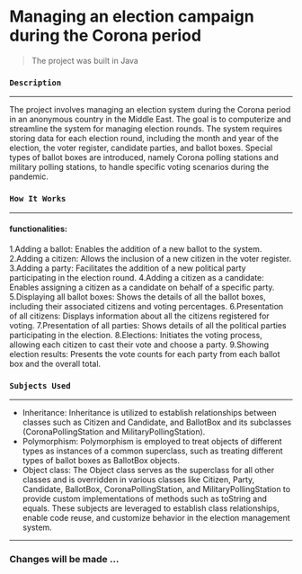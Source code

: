 # Managing an election campaign during the Corona period

> The project was built in Java


### `Description `
---
The project involves managing an election system during the Corona period in an anonymous country in the Middle East. The goal is to computerize and streamline the system for managing election rounds. The system requires storing data for each election round, including the month and year of the election, the voter register, candidate parties, and ballot boxes. Special types of ballot boxes are introduced, namely Corona polling stations and military polling stations, to handle specific voting scenarios during the pandemic.






### `How It Works` 
---
#### functionalities:

1.Adding a ballot: Enables the addition of a new ballot to the system.
2.Adding a citizen: Allows the inclusion of a new citizen in the voter register.
3.Adding a party: Facilitates the addition of a new political party participating in the election round.
4.Adding a citizen as a candidate: Enables assigning a citizen as a candidate on behalf of a specific party.
5.Displaying all ballot boxes: Shows the details of all the ballot boxes, including their associated citizens and voting percentages.
6.Presentation of all citizens: Displays information about all the citizens registered for voting.
7.Presentation of all parties: Shows details of all the political parties participating in the election.
8.Elections: Initiates the voting process, allowing each citizen to cast their vote and choose a party.
9.Showing election results: Presents the vote counts for each party from each ballot box and the overall total.








### `Subjects Used` 
---
- Inheritance: Inheritance is utilized to establish relationships between classes such as Citizen and Candidate, and BallotBox and its subclasses (CoronaPollingStation and MilitaryPollingStation).
- Polymorphism: Polymorphism is employed to treat objects of different types as instances of a common superclass, such as treating different types of ballot boxes as BallotBox objects.
- Object class: The Object class serves as the superclass for all other classes and is overridden in various classes like Citizen, Party, Candidate, BallotBox, CoronaPollingStation, and MilitaryPollingStation to provide custom implementations of methods such as toString and equals.
These subjects are leveraged to establish class relationships, enable code reuse, and customize behavior in the election management system.


---
### Changes will be made ...


